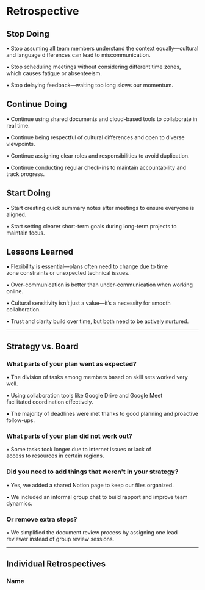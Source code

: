 <!-- this template is for inspiration, feel free to change it however you like! -->

# Retrospective

## Stop Doing

• Stop assuming all team members understand the context equally—cultural  
  and language differences can lead to miscommunication.

• Stop scheduling meetings without considering different time zones,  
  which causes fatigue or absenteeism.

• Stop delaying feedback—waiting too long slows our momentum.

## Continue Doing

• Continue using shared documents and cloud-based tools to collaborate in real time.

• Continue being respectful of cultural differences and open to diverse viewpoints.

• Continue assigning clear roles and responsibilities to avoid duplication.

• Continue conducting regular check-ins to maintain accountability and track progress.

## Start Doing

• Start creating quick summary notes after meetings to ensure everyone is aligned.

• Start setting clearer short-term goals during long-term projects to maintain focus.

## Lessons Learned

• Flexibility is essential—plans often need to change due to time  
  zone constraints or unexpected technical issues.

• Over-communication is better than under-communication when working online.

• Cultural sensitivity isn’t just a value—it’s a necessity for smooth collaboration.

• Trust and clarity build over time, but both need to be actively nurtured.

---

## Strategy vs. Board

### What parts of your plan went as expected?

• The division of tasks among members based on skill sets worked very well.

• Using collaboration tools like Google Drive and Google Meet  
  facilitated coordination effectively.

• The majority of deadlines were met thanks to good planning and proactive follow-ups.

### What parts of your plan did not work out?

• Some tasks took longer due to internet issues or lack of  
  access to resources in certain regions.

### Did you need to add things that weren't in your strategy?

• Yes, we added a shared Notion page to keep our files organized.

• We included an informal group chat to build rapport and improve team dynamics.

### Or remove extra steps?

• We simplified the document review process by assigning one lead  
  reviewer instead of group review sessions.

---

## Individual Retrospectives

### Name


<!-- reflect on your contributions, challenges and progress in this milestone -->
